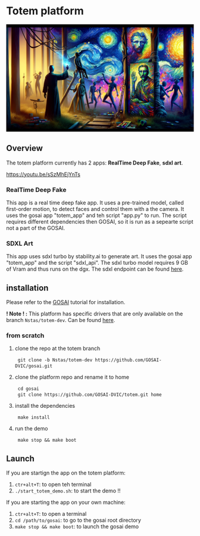 # Totem platform

![totem](./totemBanner2.png)

## Overview

The totem platform currently has 2 apps: **RealTime Deep Fake**, **sdxl art**.

https://youtu.be/sSzMhEjYnTs

### RealTime Deep Fake

This app is a real time deep fake app. It uses a pre-trained model, called first-order motion, to detect faces and control them with a the camera.
It uses the gosai app "totem_app" and teh script "app.py" to run. The script requires different dependencies then GOSAI, so it is run as a sepearte script not a part of the GOSAI.

### SDXL Art

This app uses sdxl turbo by stability.ai to generate art. It uses the gosai app "totem_app" and the script "sdxl_api". The sdxl turbo model requires 9 GB of Vram and thus runs on the dgx. The sdxl endpoint can be found [here](https://github.com/COLVERTYETY/sdxlTurboEndpoint).

## installation

Please refer to the [GOSAI](https://github.com/GOSAI-DVIC/gosai) tutorial for installation.

**! Note ! :** This platform has specific drivers that are only available on the branch ```Nstas/totem-dev```. Can be found [here](https://github.com/GOSAI-DVIC/gosai/tree/Nstas/totem-dev).

### from scratch

1. clone the repo at the totem branch 

        git clone -b Nstas/totem-dev https://github.com/GOSAI-DVIC/gosai.git

2. clone the platform repo and rename it to home

        cd gosai
        git clone https://github.com/GOSAI-DVIC/totem.git home

3. install the dependencies
    
        make install
    
4. run the demo

        make stop && make boot

## Launch

If you are startign the app on the totem platform:
1. ```ctr+alt+T```: to open teh terminal 
2. ```./start_totem_demo.sh```: to start the demo !!

If you are starting the app on your own machine:

1. ```ctr+alt+T```: to open a terminal
2. ```cd /path/to/gosai```: to go to the gosai root directory
3. ```make stop && make boot```: to launch the gosai demo